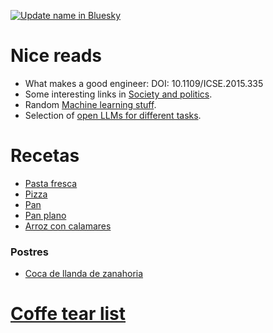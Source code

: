 [![Update name in Bluesky](https://github.com/sorny92/info/actions/workflows/ci-bluesky.yml/badge.svg)](https://github.com/sorny92/info/actions/workflows/ci-bluesky.yml)

# Nice reads
* What makes a good engineer: DOI: 10.1109/ICSE.2015.335
* Some interesting links in [Society and politics](society_politics.md).
* Random [Machine learning stuff](ML/other_ml).
* Selection of [open LLMs for different tasks](ML/text_models_and_reasoning.md).

# Recetas

* [Pasta fresca](recetas/pasta_fresca.md)
* [Pizza](recetas/pizza.md)
* [Pan](recetas/pan.md)
* [Pan plano](recetas/pan_plano.md)
* [Arroz con calamares](https://www.recetasdeescandalo.com/arroz-con-calamares-facil-y-muy-rico/)

### Postres

* [Coca de llanda de zanahoria](recetas/coca_llanda_zanahoria.md)


# [Coffe tear list](caffe_tier_list.md)